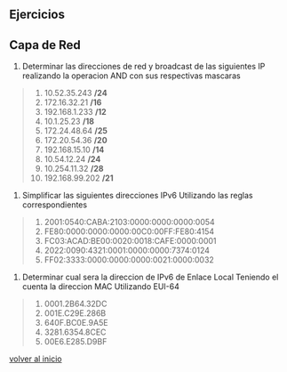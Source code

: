 ## Ejercicios
## Capa de Red

1. Determinar las direcciones de red y broadcast de las siguientes IP realizando la operacion AND con sus respectivas mascaras
  > 1.	10.52.35.243 **/24**
  > 1.	172.16.32.21 **/16**
  > 1.	192.168.1.233 **/12**
  > 1.	10.1.25.23 **/18**
  > 1.	172.24.48.64 **/25**
  > 1. 	172.20.54.36 **/20**
  > 1. 	192.168.15.10 **/14**
  > 1. 	10.54.12.24 **/24**
  > 1. 	10.254.11.32 **/28**
  > 1. 	192.168.99.202 **/21**
1. Simplificar las siguientes direcciones IPv6 Utilizando las reglas correspondientes
  > 1. 	2001:0540:CABA:2103:0000:0000:0000:0054
  > 1.	FE80:0000:0000:0000:00C0:00FF:FE80:4154
  > 1.	FC03:ACAD:BE00:0020:0018:CAFE:0000:0001
  > 1.	2022:0090:4321:0001:0000:0000:7374:0124
  > 1. 	FF02:3333:0000:0000:0000:0021:0000:0032
1. Determinar cual sera la direccion de IPv6 de Enlace Local Teniendo el cuenta la direccion MAC Utilizando EUI-64
  > 1.	0001.2B64.32DC
  > 1.	001E.C29E.286B
  > 1. 	640F.BC0E.9A5E
  > 1.	3281.6354.8CEC
  > 1.	00E6.E285.D9BF

[volver al inicio](../readme.md)
